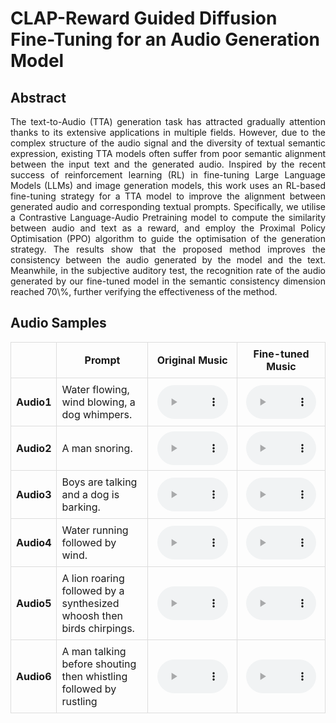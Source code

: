 # CLAP-Reward Guided Diffusion Fine-Tuning for an Audio Generation Model
## Abstract

<p style="text-align: justify; text-justify: inter-word;">
The text-to-Audio (TTA) generation task has attracted gradually attention thanks to its extensive applications in multiple fields. However, due to the complex structure of the audio signal and the diversity of textual semantic expression, existing TTA models often suffer from poor semantic alignment between the input text and the generated audio. Inspired by the recent success of reinforcement learning (RL) in fine-tuning Large Language Models (LLMs) and image generation models, this work uses an RL-based fine-tuning strategy for a TTA model to improve the alignment between generated audio and corresponding textual prompts. Specifically, we utilise a Contrastive Language-Audio Pretraining model to compute the similarity between audio and text as a reward, and employ the Proximal Policy Optimisation (PPO) algorithm to guide the optimisation of the generation strategy. The results show that the proposed method improves the consistency between the audio generated by the model and the text. Meanwhile, in the subjective auditory test, the recognition rate of the audio generated by our fine-tuned model in the semantic consistency dimension reached 70\%, further verifying the effectiveness of the method.
</p>

## Audio Samples

<table style="width: 100%; border-collapse: collapse; table-layout: fixed;"> <!-- 新增table-layout确保宽度生效，避免内容撑开列 -->
  <thead>
    <tr>
      <th style="width: 10%; border: 1px solid #ddd; padding: 8px; text-align: center;"> </th> <!-- 第一列保持10%，居中对齐序号更美观 -->
      <th style="width: 30%; border: 1px solid #ddd; padding: 8px;">Prompt</th> <!-- 第二列宽度调整为30%，适配较长文本 -->
      <th style="width: 30%; border: 1px solid #ddd; padding: 8px;">Original Music</th> <!-- 保持30%，确保音频控件显示完整 -->
      <th style="width: 30%; border: 1px solid #ddd; padding: 8px;">Fine-tuned Music</th> <!-- 保持30%，与Original列对称 -->
    </tr>
  </thead>
  <tbody>
    <tr>
      <th scope="row" style="border: 1px solid #ddd; padding: 8px; text-align: center;">Audio1</th>
      <td style="border: 1px solid #ddd; padding: 8px; word-wrap: break-word;">Water flowing, wind blowing, a dog whimpers.</td> <!-- 新增word-wrap避免长文本溢出 -->
      <td style="border: 1px solid #ddd; padding: 8px; text-align: center;"><audio controls style="width: 90%;"><source src="audios/audio_base_9.wav" type="audio/wav"></audio></td> <!-- 音频控件设宽，适配列宽 -->
      <td style="border: 1px solid #ddd; padding: 8px; text-align: center;"><audio controls style="width: 90%;"><source src="audios/audio_tune_9.wav" type="audio/wav"> ></audio></td>
    </tr>
    <tr>
      <th scope="row" style="border: 1px solid #ddd; padding: 8px; text-align: center;">Audio2</th>
      <td style="border: 1px solid #ddd; padding: 8px; word-wrap: break-word;">A man snoring.</td>
      <td style="border: 1px solid #ddd; padding: 8px; text-align: center;"><audio controls style="width: 90%;"><source src="audios/audio_base_15.wav" type="audio/wav"> ></audio></td>
      <td style="border: 1px solid #ddd; padding: 8px; text-align: center;"><audio controls style="width: 90%;"><source src="audios/audio_tune_15.wav" type="audio/wav"> ></audio></td>
    </tr>
    <tr>
      <th scope="row" style="border: 1px solid #ddd; padding: 8px; text-align: center;">Audio3</th>
      <td style="border: 1px solid #ddd; padding: 8px; word-wrap: break-word;">Boys are talking and a dog is barking.</td>
      <td style="border: 1px solid #ddd; padding: 8px; text-align: center;"><audio controls style="width: 90%;"><source src="audios/audio_base_20.wav" type="audio/wav"> ></audio></td>
      <td style="border: 1px solid #ddd; padding: 8px; text-align: center;"><audio controls style="width: 90%;"><source src="audios/audio_tune_20.wav" type="audio/wav"> ></audio></td>
    </tr>
    <tr>
      <th scope="row" style="border: 1px solid #ddd; padding: 8px; text-align: center;">Audio4</th>
      <td style="border: 1px solid #ddd; padding: 8px; word-wrap: break-word;">Water running followed by wind.</td>
      <td style="border: 1px solid #ddd; padding: 8px; text-align: center;"><audio controls style="width: 90%;"><source src="audios/audio_base_34.wav" type="audio/wav"> ></audio></td>
      <td style="border: 1px solid #ddd; padding: 8px; text-align: center;"><audio controls style="width: 90%;"><source src="audios/audio_tune_34.wav" type="audio/wav"> ></audio></td>
    </tr>
    <tr>
      <th scope="row" style="border: 1px solid #ddd; padding: 8px; text-align: center;">Audio5</th>
      <td style="border: 1px solid #ddd; padding: 8px; word-wrap: break-word;">A lion roaring followed by a synthesized whoosh then birds chirpings.</td>
      <td style="border: 1px solid #ddd; padding: 8px; text-align: center;"><audio controls style="width: 90%;"><source src="audios/audio_base_46.wav" type="audio/wav"> ></audio></td>
      <td style="border: 1px solid #ddd; padding: 8px; text-align: center;"><audio controls style="width: 90%;"><source src="audios/audio_tune_46.wav" type="audio/wav"> ></audio></td>
    </tr>
    <tr>
      <th scope="row" style="border: 1px solid #ddd; padding: 8px; text-align: center;">Audio6</th>
      <td style="border: 1px solid #ddd; padding: 8px; word-wrap: break-word;">A man talking before shouting then whistling followed by rustling</td>
      <td style="border: 1px solid #ddd; padding: 8px; text-align: center;"><audio controls style="width: 90%;"><source src="audios/audio_base_44.wav" type="audio/wav"> ></audio></td>
      <td style="border: 1px solid #ddd; padding: 8px; text-align: center;"><audio controls style="width: 90%;"><source src="audios/audio_tune_44.wav" type="audio/wav"> ></audio></td>
    </tr>
  </tbody>
</table>
